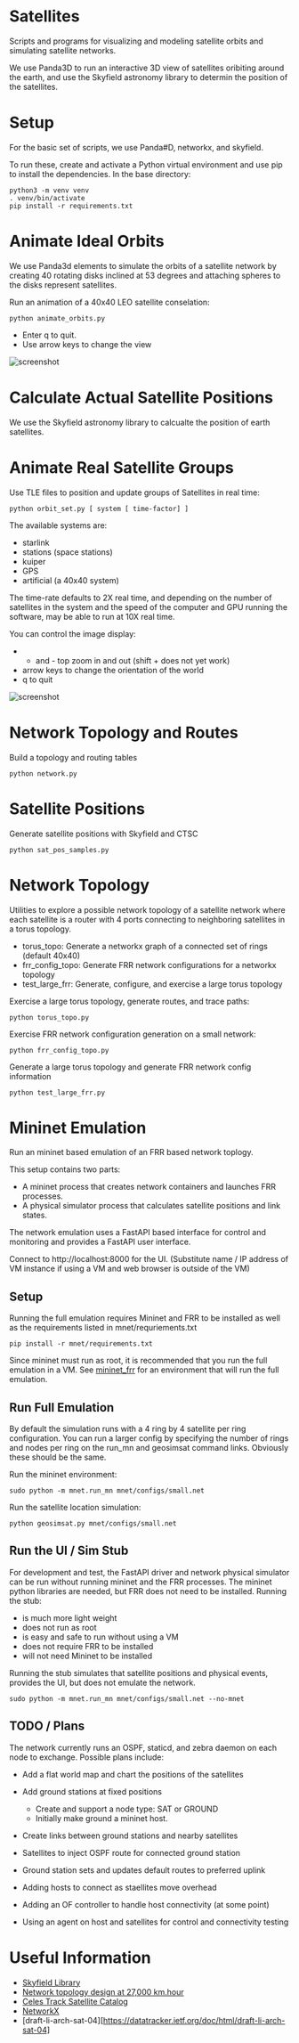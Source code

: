 # Satellites
Scripts and programs for visualizing and modeling satellite orbits and
simulating satellite networks.

We use Panda3D to run an interactive 3D view of satellites oribiting around the 
earth, and use the Skyfield astronomy library to determin the position of
the satellites.

# Setup

For the basic set of scripts, we use Panda#D, networkx, and skyfield.

To run these, create and activate a Python virtual environment and use 
pip to install the dependencies.  In the base directory:

```
python3 -m venv venv
. venv/bin/activate
pip install -r requirements.txt
```

# Animate Ideal Orbits
We use Panda3d elements to simulate the orbits of a satellite 
network by creating 40 rotating disks inclined at 53 degrees and 
attaching spheres to the disks represent satellites.

Run an animation of a 40x40 LEO satellite conselation:

```
python animate_orbits.py
```

- Enter q to quit.
- Use arrow keys to change the view

![screenshot](orbits.png)

# Calculate Actual Satellite Positions
We use the Skyfield astronomy library to calcualte the position of
earth satellites.


# Animate Real Satellite Groups
Use TLE files to position and update groups of Satellites in real time:

```
python orbit_set.py [ system [ time-factor] ]
```

The available systems are:
- starlink
- stations (space stations)
- kuiper
- GPS
- artificial (a 40x40 system)

The time-rate defaults to 2X real time, and depending on the number of 
satellites in the system and the speed of the computer and GPU running the
software, may be able to run at 10X real time.

You can control the image display:
- + and - top zoom in and out (shift + does not yet work)
- arrow keys to change the orientation of the world
- q to quit

![screenshot](starlink.png)

# Network Topology and Routes
Build a topology and routing tables
```
python network.py

```

# Satellite Positions
Generate satellite positions with Skyfield and CTSC
```
python sat_pos_samples.py
```

# Network Topology
Utilities to explore a possible network topology of a satellite network where each
satellite is a router with 4 ports connecting to neighboring satellites in a torus 
topology.

- torus_topo: Generate a networkx graph of a connected set of rings (default 40x40)
- frr_config_topo: Generate FRR network configurations for a networkx topology
- test_large_frr: Generate, configure, and exercise a large torus topology

Exercise a large torus topology, generate routes, and trace paths:
```
python torus_topo.py
```

Exercise FRR network configuration generation on a small network:
```
python frr_config_topo.py
```

Generate a large torus topology and generate FRR network config information
```
python test_large_frr.py
```


# Mininet Emulation
Run an mininet based emulation of an FRR based network toplogy.

This setup contains two parts:
- A mininet process that creates network containers and launches FRR processes.
- A physical simulator process that calculates satellite positions and link states.

The network emulation uses a FastAPI based interface for control and monitoring and
provides a FastAPI user interface. 

Connect to http://localhost:8000 for the UI.
(Substitute name / IP address of VM instance if using a VM and web browser is outside of the VM)

## Setup
Running the full emulation requires Mininet and FRR to be installed as well as the requirements
listed in mnet/requriements.txt

```
pip install -r mnet/requirements.txt
```

Since mininet must run as root, it is recommended that you run the full emulation in a VM.
See [mininet_frr](http://github.com/jmwanderer/mininet_frr) for an environment that will run
the full emulation.

## Run Full Emulation

By default the simulation runs with a 4 ring by 4 satellite per ring configuration.
You can run a larger config by specifying the number of rings and nodes per
ring on the run_mn and geosimsat command links. Obviously these should be
the same.

Run the mininet environment:
```
sudo python -m mnet.run_mn mnet/configs/small.net
```

Run the satellite location simulation:
```
python geosimsat.py mnet/configs/small.net
```

## Run the UI / Sim Stub

For development and test, the FastAPI driver and network physical simulator
can be run without running mininet and the FRR processes. The mininet python libraries
are needed, but FRR does not need to be installed.
Running the stub:
- is much more light weight
- does not run as root
- is easy and safe to run without using a VM
- does not require FRR to be installed
- will not need Mininet to be installed

Running the stub simulates that satellite positions and physical events, 
provides the UI, but does not emulate the network.

```
sudo python -m mnet.run_mn mnet/configs/small.net --no-mnet
```


## TODO / Plans

The network currently runs an OSPF, staticd, and zebra daemon on each node to exchange.
Possible plans include:
- Add a flat world map and chart the positions of the satellites
- Add ground stations at fixed positions
    - Create and support a node type: SAT or GROUND
    - Initially make ground a mininet host.
- Create links between ground stations and nearby satellites
- Satellites to inject OSPF route for connected ground station
- Ground station sets and updates default routes to preferred uplink

- Adding hosts to connect as staellites move overhead
- Adding an OF controller to handle host connectivity (at some point)
- Using an agent on host and satellites for control and connectivity testing


# Useful Information

- [Skyfield Library](https://rhodesmill.org/skyfield/earth-satellites.html)
- [Network topology design at 27,000 km.hour](https://satnetwork.github.io)
- [Celes Track Satellite Catalog](https://celestrak.org/satcat/search.php)
- [NetworkX](https://networkx.org/documentation/stable/index.html)
- [draft-li-arch-sat-04][https://datatracker.ietf.org/doc/html/draft-li-arch-sat-04]

